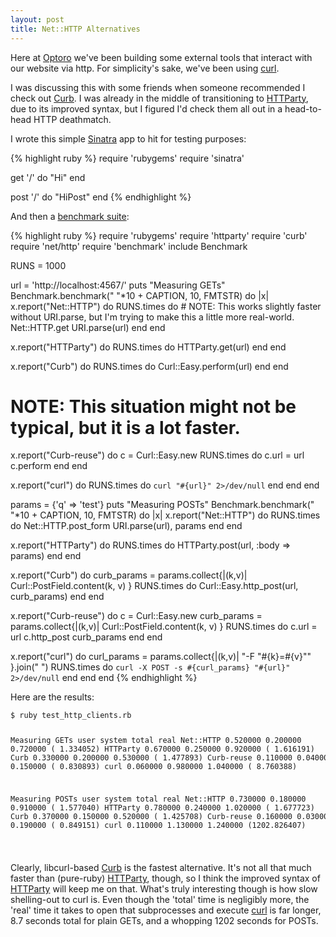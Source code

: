 ```yaml
---
layout: post
title: Net::HTTP Alternatives
---
```


Here at [Optoro](http://www.optoro.com) we've been building some external tools that interact with our website via http. For simplicity's sake, we've been using [curl][1].

I was discussing this with some friends when someone recommended I check out [Curb][2]. I was already in the middle of transitioning to [HTTParty][3], due to its improved syntax, but I figured I'd check them all out in a head-to-head HTTP deathmatch.

I wrote this simple [Sinatra][4] app to hit for testing purposes:

{% highlight ruby %}
require 'rubygems'
require 'sinatra'

get '/' do
  "Hi"
end

post '/' do
  "HiPost"
end
{% endhighlight %}

And then a [benchmark suite](https://gist.github.com/821485 "Benchmark Code Gist"):

  <div class="shortCode">

{% highlight ruby %}
require 'rubygems'
require 'httparty'
require 'curb'
require 'net/http'
require 'benchmark'
include Benchmark

RUNS = 1000

url = 'http://localhost:4567/'
puts "Measuring GETs"
Benchmark.benchmark(" "*10 + CAPTION, 10, FMTSTR) do |x|
  x.report("Net::HTTP") do 
    RUNS.times do 
      # NOTE: This works slightly faster without URI.parse, but I'm trying to make this a little more real-world.
      Net::HTTP.get URI.parse(url)
    end
  end

  x.report("HTTParty") do
    RUNS.times do
      HTTParty.get(url)
    end
  end

  x.report("Curb") do
    RUNS.times do
      Curl::Easy.perform(url)
    end
  end

  # NOTE: This situation might not be typical, but it is a lot faster.
  x.report("Curb-reuse") do
    c = Curl::Easy.new
    RUNS.times do
      c.url = url
      c.perform
    end
  end

  x.report("curl") do
    RUNS.times do
      `curl "#{url}" 2>/dev/null`
    end
  end
end


params = {'q' => 'test'}
puts "Measuring POSTs"
Benchmark.benchmark(" "*10 + CAPTION, 10, FMTSTR) do |x|
  x.report("Net::HTTP") do 
    RUNS.times do 
      Net::HTTP.post_form URI.parse(url), params
    end
  end

  x.report("HTTParty") do
    RUNS.times do
      HTTParty.post(url, :body => params)
    end
  end

  x.report("Curb") do
    curb_params = params.collect{|(k,v)| Curl::PostField.content(k, v) }
    RUNS.times do
      Curl::Easy.http_post(url, curb_params)
    end
  end

  x.report("Curb-reuse") do
    c = Curl::Easy.new
    curb_params = params.collect{|(k,v)| Curl::PostField.content(k, v) }
    RUNS.times do
      c.url = url
      c.http_post curb_params
    end
  end

  x.report("curl") do
    curl_params = params.collect{|(k,v)| "-F \"#{k}=#{v}\"" }.join(" ")
    RUNS.times do
      `curl -X POST -s #{curl_params} "#{url}" 2>/dev/null`
    end
  end
end
{% endhighlight %}

  </div>

Here are the results:

<div class="highlight"><code><pre>
$ ruby test_http_clients.rb 

Measuring GETs
                user     system      total        real
Net::HTTP   0.520000   0.200000   0.720000 (  1.334052)
HTTParty    0.670000   0.250000   0.920000 (  1.616191)
Curb        0.330000   0.200000   0.530000 (  1.477893)
Curb-reuse  0.110000   0.040000   0.150000 (  0.830893)
curl        0.060000   0.980000   1.040000 (  8.760388)

Measuring POSTs
                user     system      total        real
Net::HTTP   0.730000   0.180000   0.910000 (  1.577040)
HTTParty    0.780000   0.240000   1.020000 (  1.677723)
Curb        0.370000   0.150000   0.520000 (  1.425708)
Curb-reuse  0.160000   0.030000   0.190000 (  0.849151)
curl        0.110000   1.130000   1.240000 (1202.826407)

</pre></code></div>

Clearly, libcurl-based [Curb][2] is the fastest alternative. It's not all that much faster than (pure-ruby) [HTTParty][3], though, so I think the improved syntax of [HTTParty][3] will keep me on that. What's truly interesting though is how slow shelling-out to curl is. Even though the 'total' time is negligibly more, the 'real' time it takes to open that subprocesses and execute [curl][1] is far longer, 8.7 seconds total for plain GETs, and a whopping 1202 seconds for POSTs.

[1]: http://curl.haxx.se/
[2]: http://rubygems.org/gems/curb
[3]: http://httparty.rubyforge.org/
[4]: http://www.sinatrarb.com/
